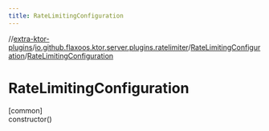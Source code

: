 ```yaml
---
title: RateLimitingConfiguration
---
```

//[extra-ktor-plugins](../../../index.md)/[io.github.flaxoos.ktor.server.plugins.ratelimiter](../index.md)/[RateLimitingConfiguration](index.md)/[RateLimitingConfiguration](-rate-limiting-configuration.md)



# RateLimitingConfiguration



[common]\
constructor()




